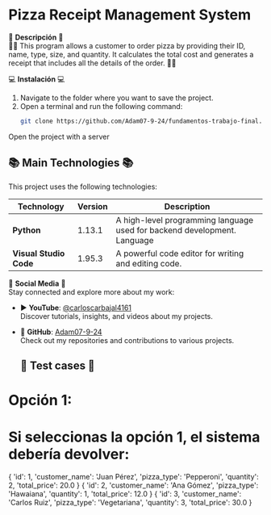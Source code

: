 # Pizza Receipt Management System

📜 **Descripción** 📜  
👨‍💻 This program allows a customer to order pizza by providing their ID, name, type, size, and quantity. It calculates the total cost and generates a receipt that includes all the details of the order. 👨‍💻
 

💻 **Instalación** 💻  
1. Navigate to the folder where you want to save the project.  
2. Open a terminal and run the following command:
   ```bash
   git clone https://github.com/Adam07-9-24/fundamentos-trabajo-final.git

Open the project with a server


## 📚 Main Technologies 📚
This project uses the following technologies:

| Technology | Version | Description               |
| ---------- | ------- | ------------------------- |
| **Python**      |  1.13.1    |  A high-level programming language used for backend development.  Language |
| **Visual Studio Code**      | 1.95.3      | A powerful code editor for writing and editing code.   |

🤗 **Social Media** 🤗  
Stay connected and explore more about my work:

- ▶️ **YouTube**: [@carloscarbajal4161](https://www.youtube.com/@carloscarbajal4161)  
  Discover tutorials, insights, and videos about my projects.

- 🐙 **GitHub**: [Adam07-9-24](https://github.com/Adam07-9-24)  
  Check out my repositories and contributions to various projects.

  ## 📜 Test cases 📜 ##
  
# Opción 1:
# Si seleccionas la opción 1, el sistema debería devolver:
{
  'id': 1,
  'customer_name': 'Juan Pérez',
  'pizza_type': 'Pepperoni',
  'quantity': 2,
  'total_price': 20.0
}
{
  'id': 2,
  'customer_name': 'Ana Gómez',
  'pizza_type': 'Hawaiana',
  'quantity': 1,
  'total_price': 12.0
}
{
  'id': 3,
  'customer_name': 'Carlos Ruiz',
  'pizza_type': 'Vegetariana',
  'quantity': 3,
  'total_price': 30.0
}
